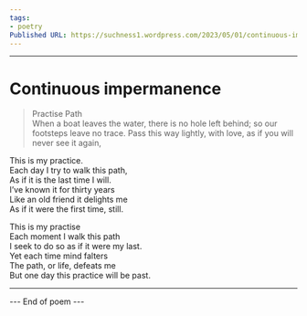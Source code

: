 ```yaml
---
tags: 
- poetry
Published URL: https://suchness1.wordpress.com/2023/05/01/continuous-impermanence/
---
```

---  
  
# Continuous impermanence  
> Practise Path  
When a boat leaves the water, there is no hole left behind; so our footsteps leave no trace. Pass this way lightly, with love, as if you will never see it again,  


This is my practice.  
Each day I try to walk this path,  
As if it is the last time I will.  
I’ve known it for thirty years  
Like an old friend it delights me  
As if it were the first time, still.  
  
This is my practise  
Each moment I walk this path  
I seek to do so as if it were my last.  
Yet each time mind falters  
The path, or life, defeats me  
But one day this practice will be past.  
  
  
---  
 --- End of poem ---